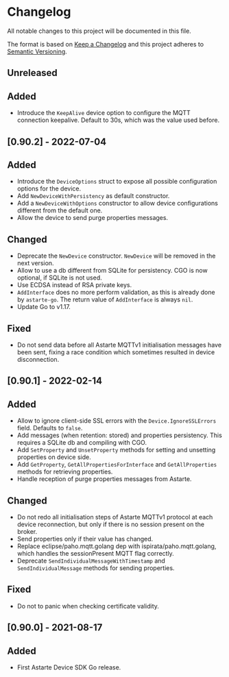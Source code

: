 # Changelog
All notable changes to this project will be documented in this file.

The format is based on [Keep a Changelog](http://keepachangelog.com/en/1.0.0/)
and this project adheres to [Semantic Versioning](http://semver.org/spec/v2.0.0.html).

## Unreleased
## Added
- Introduce the `KeepAlive` device option to configure the MQTT connection keepalive. Default to 30s,
  which was the value used before.

## [0.90.2] - 2022-07-04
## Added
- Introduce the `DeviceOptions` struct to expose all possible configuration options for the device.
- Add `NewDeviceWithPersistency` as default constructor.
- Add a `NewDeviceWithOptions` constructor to allow device configurations different from the default one.
- Allow the device to send purge properties messages.

## Changed
- Deprecate the `NewDevice` constructor. `NewDevice` will be removed in the next version.
- Allow to use a db different from SQLite for persistency. CGO is now optional, if SQLite is not used.
- Use ECDSA instead of RSA private keys.
- `AddInterface` does no more perform validation, as this is already done by `astarte-go`.
  The return value of `AddInterface` is always `nil`.
- Update Go to v1.17.

## Fixed
- Do not send data before all Astarte MQTTv1 initialisation messages have been sent, fixing
  a race condition which sometimes resulted in device disconnection.
  
## [0.90.1] - 2022-02-14
## Added
- Allow to ignore client-side SSL errors with the `Device.IgnoreSSLErrors` field. Defaults to `false`.
- Add messages (when retention: stored) and properties persistency.
  This requires a SQLite db and compiling with CGO.
- Add `SetProperty` and `UnsetProperty` methods for setting and unsetting properties on device side.
- Add `GetProperty`, `GetAllPropertiesForInterface` and `GetAllProperties` methods for retrieving properties.
- Handle reception of purge properties messages from Astarte.

## Changed
- Do not redo all initialisation steps of Astarte MQTTv1 protocol at each device reconnection, but only
  if there is no session present on the broker.
- Send properties only if their value has changed.
- Replace eclipse/paho.mqtt.golang dep with ispirata/paho.mqtt.golang, which handles the sessionPresent
  MQTT flag correctly.
- Deprecate `SendIndividualMessageWithTimestamp` and `SendIndividualMessage` methods for sending properties.

## Fixed
- Do not to panic when checking certificate validity.

## [0.90.0] - 2021-08-17
## Added
- First Astarte Device SDK Go release.